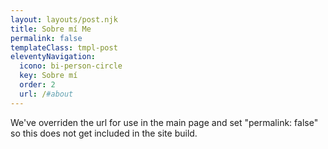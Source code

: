 ```yaml
---
layout: layouts/post.njk
title: Sobre mí Me
permalink: false
templateClass: tmpl-post
eleventyNavigation:
  icono: bi-person-circle
  key: Sobre mí
  order: 2
  url: /#about
---
```



We've overriden the url for use in the main page and set "permalink: false" so this does not get included in the site build.

